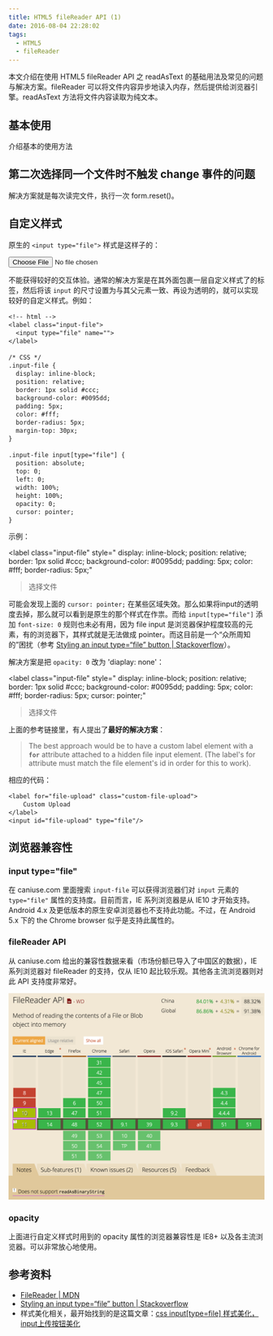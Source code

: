 ```yaml
---
title: HTML5 fileReader API (1)
date: 2016-08-04 22:28:02
tags: 
  - HTML5
  - fileReader
---
```


本文介绍在使用 HTML5 fileReader API 之 readAsText 的基础用法及常见的问题与解决方案。fileReader 可以将文件内容异步地读入内存，然后提供给浏览器引擎。readAsText 方法将文件内容读取为纯文本。

<!-- more -->

## 基本使用

介绍基本的使用方法

## 第二次选择同一个文件时不触发 change 事件的问题

解决方案就是每次读完文件，执行一次 form.reset()。

## 自定义样式

原生的 `<input type="file">` 样式是这样子的：

<input type="file">

不能获得较好的交互体验。通常的解决方案是在其外面包裹一层自定义样式了的标签，然后将该 `input` 的尺寸设置为与其父元素一致、再设为透明的，就可以实现较好的自定义样式。例如：

```
<!-- html -->
<label class="input-file">
  <input type="file" name="">
</label>

/* CSS */
.input-file {
  display: inline-block;
  position: relative;
  border: 1px solid #ccc;
  background-color: #0095dd;
  padding: 5px;
  color: #fff;
  border-radius: 5px;
  margin-top: 30px;
}

.input-file input[type="file"] {
  position: absolute;
  top: 0;
  left: 0;
  width: 100%;
  height: 100%;
  opacity: 0;
  cursor: pointer;
}
```

示例：

<label
  class="input-file"
  style="
    display: inline-block;
    position: relative;
    border: 1px solid #ccc;
    background-color: #0095dd;
    padding: 5px;
    color: #fff;
    border-radius: 5px;"
><input
  type="file"
  style="position: absolute; top: 0; left: 0; width: 100%; height: 100%; opacity: 0;cursor: pointer;">选择文件
</label>

可能会发现上面的 `cursor: pointer;` 在某些区域失效。那么如果将input的透明度去掉，那么就可以看到是原生的那个样式在作祟。而给 `input[type="file"]` 添加 `font-size: 0` 规则也未必有用，因为 file input 是浏览器保护程度较高的元素，有的浏览器下，其样式就是无法做成 pointer。而这目前是一个“众所周知的”困扰（参考 [Styling an input type=“file” button | Stackoverflow](http://stackoverflow.com/questions/572768/styling-an-input-type-file-button)）。

解决方案是把 `opacity: 0` 改为 'diaplay: none'：

<label
  class="input-file"
  style="
    display: inline-block;
    position: relative;
    border: 1px solid #ccc;
    background-color: #0095dd;
    padding: 5px;
    color: #fff;
    border-radius: 5px;
    cursor: pointer;"
><input
  type="file"
  style="position: absolute; top: 0; left: 0; width: 100%; height: 100%; display: none;">选择文件
</label>

上面的参考链接里，有人提出了**最好的解决方案**：

> The best approach would be to have a custom label element with a **`for`** attribute attached to a hidden file input element. (The label's for attribute must match the file element's id in order for this to work).

相应的代码：

```
<label for="file-upload" class="custom-file-upload">
    Custom Upload
</label>
<input id="file-upload" type="file"/>
```


## 浏览器兼容性

### input type="file"

在 caniuse.com 里面搜索 `input-file` 可以获得浏览器们对 `input` 元素的 `type="file"` 属性的支持度。目前而言，IE 系列浏览器是从 IE10 才开始支持。Android 4.x 及更低版本的原生安卓浏览器也不支持此功能。不过，在 Android 5.x 下的 the Chrome browser 似乎是支持此属性的。

### fileReader API

从 caniuse.com 给出的兼容性数据来看（市场份额已导入了中国区的数据），IE 系列浏览器对 fileReader 的支持，仅从 IE10 起比较乐观。其他各主流浏览器则对此 API 支持度非常好。

<img src="/images/2016/08/filereader-api-compatible.png" />

### opacity

上面进行自定义样式时用到的 opacity 属性的浏览器兼容性是 IE8+ 以及各主流浏览器。可以非常放心地使用。


## 参考资料

+ [FileReader | MDN](https://developer.mozilla.org/zh-CN/docs/Web/API/FileReader)
+ [Styling an input type=“file” button | Stackoverflow](http://stackoverflow.com/questions/572768/styling-an-input-type-file-button)
+ 样式美化相关，最开始找到的是这篇文章：[css input[type=file] 样式美化，input上传按钮美化](http://www.haorooms.com/post/css_input_uploadmh)